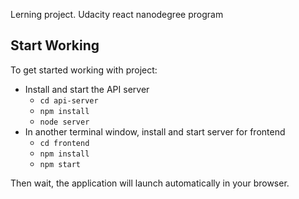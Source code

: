 Lerning project. Udacity react nanodegree program

## Start Working

To get started working with project:

* Install and start the API server
    - `cd api-server`
    - `npm install`
    - `node server`
* In another terminal window, install and start server for frontend
    - `cd frontend`
    - `npm install`
    - `npm start`

Then wait, the application will launch automatically in your browser.